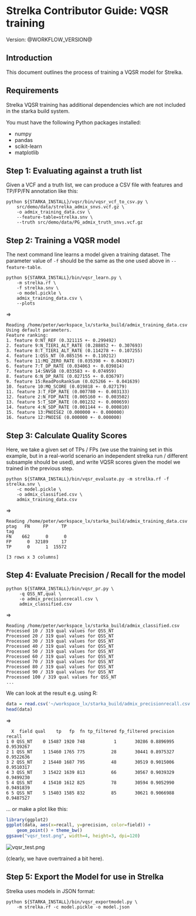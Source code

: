 <link rel='stylesheet' href='userGuide.css' />

Strelka Contributor Guide: VQSR training
========================================

Version: @WORKFLOW_VERSION@

<script src="tableOfContents.js"></script>

## Introduction

This document outlines the process of training a VQSR model for Strelka.

## Requirements

Strelka VQSR training has additional dependencies which are not included
in the starka build system.

You must have the following Python packages installed:

* numpy
* pandas
* scikit-learn
* matplotlib

## Step 1: Evaluating against a truth list

Given a VCF and a truth list, we can produce a CSV file with features and
TP/FP/FN annotation like this:

```
python ${STARKA_INSTALL}/vqsr/bin/vqsr_vcf_to_csv.py \
    src/demo/data/strelka_admix_snvs.vcf.gz \
    -o admix_training_data.csv \
    --feature-table=strelka.snv \
    --truth src/demo/data/PG_admix_truth_snvs.vcf.gz
```

## Step 2: Training a VQSR model

The next command line learns a model given a training dataset. The parameter
value of `-f` should be the same as the one used above in `--feature-table`.

```
python ${STARKA_INSTALL}/bin/vqsr_learn.py \
    -m strelka.rf \
    -f strelka.snv \
    -o model.pickle \
    admix_training_data.csv \
    --plots
```

=>

```
Reading /home/peter/workspace_lx/starka_build/admix_training_data.csv
Using default parameters.
Feature ranking:
1. feature 0:NT_REF (0.321115 +- 0.299492)
2. feature 9:N_TIER1_ALT_RATE (0.288852 +- 0.307693)
3. feature 8:T_TIER1_ALT_RATE (0.114278 +- 0.107255)
4. feature 1:QSS_NT (0.085156 +- 0.110212)
5. feature 11:MQ_ZERO_RATE (0.035398 +- 0.043017)
6. feature 7:T_DP_RATE (0.034063 +- 0.039814)
7. feature 14:SNVSB (0.033583 +- 0.074959)
8. feature 6:N_DP_RATE (0.027155 +- 0.036797)
9. feature 15:ReadPosRankSum (0.025266 +- 0.041639)
10. feature 10:MQ_SCORE (0.019818 +- 0.027179)
11. feature 3:T_FDP_RATE (0.007780 +- 0.003133)
12. feature 2:N_FDP_RATE (0.005160 +- 0.003502)
13. feature 5:T_SDP_RATE (0.001232 +- 0.000659)
14. feature 4:N_SDP_RATE (0.001144 +- 0.000810)
15. feature 13:PNOISE2 (0.000000 +- 0.000000)
16. feature 12:PNOISE (0.000000 +- 0.000000)
```

## Step 3: Calculate Quality Scores

Here, we take a given set of TPs / FPs (we use the training set in this example,
but in a real-world scenario an independent strelka run / different subsample
should be used), and write VQSR scores given the model we trained in the
previous step.

```
python ${STARKA_INSTALL}/bin/vqsr_evaluate.py -m strelka.rf -f strelka.snv \
    -c model.pickle \
    -o admix_classified.csv \
    admix_training_data.csv
```

=>

```
Reading /home/peter/workspace_lx/starka_build/admix_training_data.csv
ptag   FN     FP     TP
tag
FN    662      0      0
FP      0  32189     17
TP      0      1  15572

[3 rows x 3 columns]
```

## Step 4: Evaluate Precision / Recall for the model

```
python ${STARKA_INSTALL}/bin/vqsr_pr.py \
     -q QSS_NT,qual \
     -o admix_precisionrecall.csv \
     admix_classified.csv
```

=>

```
Reading /home/peter/workspace_lx/starka_build/admix_classified.csv
Processed 10 / 319 qual values for QSS_NT
Processed 20 / 319 qual values for QSS_NT
Processed 30 / 319 qual values for QSS_NT
Processed 40 / 319 qual values for QSS_NT
Processed 50 / 319 qual values for QSS_NT
Processed 60 / 319 qual values for QSS_NT
Processed 70 / 319 qual values for QSS_NT
Processed 80 / 319 qual values for QSS_NT
Processed 90 / 319 qual values for QSS_NT
Processed 100 / 319 qual values for QSS_NT
...
```

We can look at the result e.g. using R:

```R
data = read.csv('~/workspace_lx/starka_build/admix_precisionrecall.csv')
head(data)
```

=>

```
  X  field qual    tp   fp  fn tp_filtered fp_filtered precision    recall
1 0 QSS_NT    0 15487 1920 748           1       30286 0.8896995 0.9539267
2 1 QSS_NT    1 15460 1765 775          28       30441 0.8975327 0.9522636
3 2 QSS_NT    2 15440 1687 795          48       30519 0.9015006 0.9510317
4 3 QSS_NT    3 15422 1639 813          66       30567 0.9039329 0.9499230
5 4 QSS_NT    4 15410 1612 825          78       30594 0.9052990 0.9491839
6 5 QSS_NT    5 15403 1585 832          85       30621 0.9066988 0.9487527
```

... or make a plot like this:

```R
library(ggplot2)
ggplot(data, aes(x=recall, y=precision, color=field)) +
    geom_point() + theme_bw()
ggsave("vqsr_test.png", width=4, height=3, dpi=120)
```

![vqsr_test.png](vqsr_test.png)

(clearly, we have overtrained a bit here).

## Step 5: Export the Model for use in Strelka

Strelka uses models in JSON format:

```
python ${STARKA_INSTALL}/bin/vqsr_exportmodel.py \
    -m strelka.rf -c model.pickle -o model.json
```
